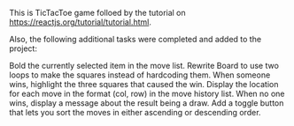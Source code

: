 This is TicTacToe game folloed by the tutorial on https://reactjs.org/tutorial/tutorial.html.

Also, the following additional tasks were completed and added to the project: 

Bold the currently selected item in the move list.
Rewrite Board to use two loops to make the squares instead of hardcoding them.
When someone wins, highlight the three squares that caused the win.
Display the location for each move in the format (col, row) in the move history list.
When no one wins, display a message about the result being a draw.
Add a toggle button that lets you sort the moves in either ascending or descending order.
